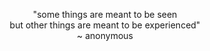 <div align='center'>
  
"some things are meant to be seen<br>
but other things are meant to be experienced"<br>
~ anonymous

</div>
